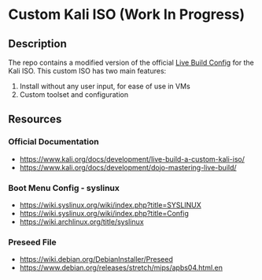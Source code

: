 # Custom Kali ISO (Work In Progress)

## Description

The repo contains a modified version of the official [Live Build Config](https://gitlab.com/kalilinux/build-scripts/live-build-config) for the Kali ISO. This custom ISO has two main features:

1. Install without any user input, for ease of use in VMs
2. Custom toolset and configuration

## Resources

### Official Documentation

- https://www.kali.org/docs/development/live-build-a-custom-kali-iso/
- https://www.kali.org/docs/development/dojo-mastering-live-build/

### Boot Menu Config - syslinux

- https://wiki.syslinux.org/wiki/index.php?title=SYSLINUX
- https://wiki.syslinux.org/wiki/index.php?title=Config
- https://wiki.archlinux.org/title/syslinux

### Preseed File

- https://wiki.debian.org/DebianInstaller/Preseed
- https://www.debian.org/releases/stretch/mips/apbs04.html.en
